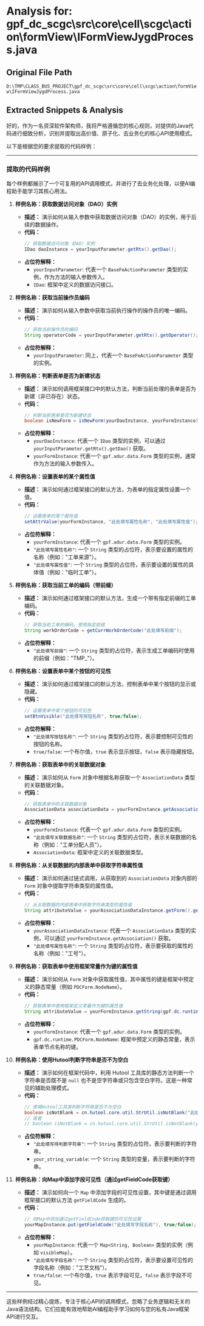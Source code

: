 # Analysis for: gpf_dc_scgc\src\core\cell\scgc\action\formView\IFormViewJygdProcess.java

## Original File Path
`D:\TMP\CLASS_BUS_PROJECT\gpf_dc_scgc\src\core\cell\scgc\action\formView\IFormViewJygdProcess.java`

## Extracted Snippets & Analysis
好的，作为一名资深软件架构师，我将严格遵循您的核心规则，对提供的Java代码进行细致分析，识别并提取出高价值、原子化、去业务化的核心API使用模式。

以下是根据您的要求提取的代码样例：

---

### 提取的代码样例

每个样例都展示了一个可复用的API调用模式，并进行了去业务化处理，以便AI编程助手能学习其核心用法。

1.  **样例名称：获取数据访问对象（DAO）实例**
    *   **描述：** 演示如何从输入参数中获取数据访问对象（DAO）的实例，用于后续的数据操作。
    *   **代码：**
        ```java
        // 获取数据访问对象（DAO）实例
        IDao daoInstance = yourInputParameter.getRtx().getDao();
        ```
    *   **占位符解释：**
        *   `yourInputParameter`: 代表一个 `BaseFeActionParameter` 类型的实例，作为方法的输入参数传入。
        *   `IDao`: 框架中定义的数据访问接口。

2.  **样例名称：获取当前操作员编码**
    *   **描述：** 演示如何从输入参数中获取当前执行操作的操作员的唯一编码。
    *   **代码：**
        ```java
        // 获取当前操作员的编码
        String operatorCode = yourInputParameter.getRtx().getOperator();
        ```
    *   **占位符解释：**
        *   `yourInputParameter`: 同上，代表一个 `BaseFeActionParameter` 类型的实例。

3.  **样例名称：判断表单是否为新建状态**
    *   **描述：** 演示如何调用框架接口中的默认方法，判断当前处理的表单是否为新建（非已存在）状态。
    *   **代码：**
        ```java
        // 判断当前表单是否为新建状态
        boolean isNewForm = isNewForm(yourDaoInstance, yourFormInstance);
        ```
    *   **占位符解释：**
        *   `yourDaoInstance`: 代表一个 `IDao` 类型的实例，可以通过 `yourInputParameter.getRtx().getDao()` 获取。
        *   `yourFormInstance`: 代表一个 `gpf.adur.data.Form` 类型的实例，通常作为方法的输入参数传入。

4.  **样例名称：设置表单的某个属性值**
    *   **描述：** 演示如何通过框架接口的默认方法，为表单的指定属性设置一个值。
    *   **代码：**
        ```java
        // 设置表单的某个属性值
        setAttrValue(yourFormInstance, "此处填写属性名称", "此处填写属性值");
        ```
    *   **占位符解释：**
        *   `yourFormInstance`: 代表一个 `gpf.adur.data.Form` 类型的实例。
        *   `"此处填写属性名称"`: 一个 `String` 类型的占位符，表示要设置的属性的名称（例如："工单来源"）。
        *   `"此处填写属性值"`: 一个 `String` 类型的占位符，表示要设置的属性的具体值（例如："临时工单"）。

5.  **样例名称：获取当前工单的编码（带前缀）**
    *   **描述：** 演示如何通过框架接口的默认方法，生成一个带有指定前缀的工单编码。
    *   **代码：**
        ```java
        // 获取当前工单的编码，使用指定前缀
        String workOrderCode = getCurrWorkOrderCode("此处填写前缀");
        ```
    *   **占位符解释：**
        *   `"此处填写前缀"`: 一个 `String` 类型的占位符，表示生成工单编码时使用的前缀（例如："TMP_"）。

6.  **样例名称：设置表单中某个按钮的可见性**
    *   **描述：** 演示如何通过框架接口的默认方法，控制表单中某个按钮的显示或隐藏。
    *   **代码：**
        ```java
        // 设置表单中某个按钮的可见性
        setBtnVisible("此处填写按钮名称", true/false);
        ```
    *   **占位符解释：**
        *   `"此处填写按钮名称"`: 一个 `String` 类型的占位符，表示要控制可见性的按钮的名称。
        *   `true/false`: 一个布尔值，`true` 表示显示按钮，`false` 表示隐藏按钮。

7.  **样例名称：获取表单中的关联数据对象**
    *   **描述：** 演示如何从 `Form` 对象中根据名称获取一个 `AssociationData` 类型的关联数据对象。
    *   **代码：**
        ```java
        // 获取表单中的关联数据对象
        AssociationData associationData = yourFormInstance.getAssociation("此处填写关联数据名称");
        ```
    *   **占位符解释：**
        *   `yourFormInstance`: 代表一个 `gpf.adur.data.Form` 类型的实例。
        *   `"此处填写关联数据名称"`: 一个 `String` 类型的占位符，表示关联数据的名称（例如："工单分配人员"）。
        *   `AssociationData`: 框架中定义的关联数据类型。

8.  **样例名称：从关联数据的内部表单中获取字符串属性值**
    *   **描述：** 演示如何通过链式调用，从获取到的 `AssociationData` 对象内部的 `Form` 对象中提取字符串类型的属性值。
    *   **代码：**
        ```java
        // 从关联数据的内部表单中获取字符串类型的属性值
        String attributeValue = yourAssociationDataInstance.getForm().getString("此处填写属性名称");
        ```
    *   **占位符解释：**
        *   `yourAssociationDataInstance`: 代表一个 `AssociationData` 类型的实例，可以通过 `yourFormInstance.getAssociation()` 获取。
        *   `"此处填写属性名称"`: 一个 `String` 类型的占位符，表示要获取的属性的名称（例如："工号"）。

9.  **样例名称：获取表单中使用框架常量作为键的属性值**
    *   **描述：** 演示如何从 `Form` 对象中获取属性值，其中属性的键是框架中预定义的静态常量（例如 `PDCForm.NodeName`）。
    *   **代码：**
        ```java
        // 获取表单中使用框架定义常量作为键的属性值
        String attributeValue = yourFormInstance.getString(gpf.dc.runtime.PDCForm.NodeName);
        ```
    *   **占位符解释：**
        *   `yourFormInstance`: 代表一个 `gpf.adur.data.Form` 类型的实例。
        *   `gpf.dc.runtime.PDCForm.NodeName`: 框架中预定义的静态常量，表示表单节点名称的键。

10. **样例名称：使用Hutool判断字符串是否不为空白**
    *   **描述：** 演示如何在框架代码中，利用 Hutool 工具库的静态方法判断一个字符串是否既不是 `null` 也不是空字符串或只包含空白字符。这是一种常见的辅助处理模式。
    *   **代码：**
        ```java
        // 使用Hutool工具类判断字符串是否不为空白
        boolean isNotBlank = cn.hutool.core.util.StrUtil.isNotBlank("此处填写待判断字符串");
        // 或者
        // boolean isNotBlank = cn.hutool.core.util.StrUtil.isNotBlank(your_string_variable);
        ```
    *   **占位符解释：**
        *   `"此处填写待判断字符串"`: 一个 `String` 类型的占位符，表示要判断的字符串。
        *   `your_string_variable`: 一个 `String` 类型的变量，表示要判断的字符串。

11. **样例名称：向Map中添加字段可见性（通过getFieldCode获取键）**
    *   **描述：** 演示如何向一个 `Map` 中添加字段的可见性设置，其中键是通过调用框架接口的默认方法 `getFieldCode` 生成的。
    *   **代码：**
        ```java
        // 向Map中添加通过getFieldCode获取键的可见性设置
        yourMapInstance.put(getFieldCode("此处填写字段名称"), true/false);
        ```
    *   **占位符解释：**
        *   `yourMapInstance`: 代表一个 `Map<String, Boolean>` 类型的实例（例如 `visibleMap`）。
        *   `"此处填写字段名称"`: 一个 `String` 类型的占位符，表示要设置可见性的字段名称（例如："工艺文档"）。
        *   `true/false`: 一个布尔值，`true` 表示字段可见，`false` 表示字段不可见。

---

这些样例经过精心提炼，专注于核心API的调用模式，忽略了业务逻辑和无关的Java语法结构。它们应能有效地帮助AI编程助手学习如何与您的私有Java框架API进行交互。